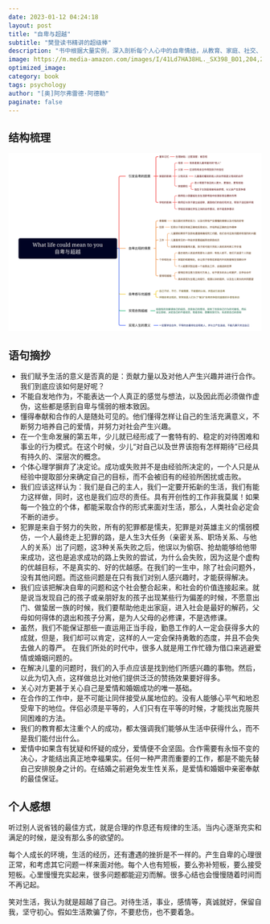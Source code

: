 ```yaml
---
date: 2023-01-12 04:24:18
layout: post
title: "自卑与超越"
subtitle: "樊登读书精讲的超级棒"
description: "书中根据大量实例，深入剖析每个人心中的自卑情结，从教育、家庭、社交、伦理、婚姻等多个领域阐明人生道路的方向和人生意义的真谛，帮助人们打破自卑枷锁，理解生活，超出自我，实现人与人、人与社会和谐发展。"
image: https://m.media-amazon.com/images/I/41Ld7HA38HL._SX398_BO1,204,203,200_.jpg
optimized_image:
category: book
tags: psychology
author: "[奥]阿尔弗雷德·阿德勒"
paginate: false
---
```


## 结构梳理

![What-Life-Could-Mean-To-You](/assets/img/uploads/What-life-could-mean-to-you.png)

## 语句摘抄

- 我们赋予生活的意义是否真的是：贡献力量以及对他人产生兴趣并进行合作。我们到底应该如何是好呢？
- 不能自发地作为，不能表达一个人真正的感觉与想法，以及因此而必须做作虚伪，这些都是感到自卑与懦弱的根本致因。
- 懂得奉献和合作的人是随处可见的。他们懂得怎样让自己的生活充满意义，不断努力培养自己的爱情，并努力对社会产生兴趣。
- 在一个生命发展的第五年，少儿就已经形成了一套特有的、稳定的对待困难和事业的行为模式。在这个时候，少儿“对自己以及世界该抱有怎样期待”已经具有持久的、深层次的概念。
- 个体心理学摒弃了决定论。成功或失败并不是由经验所决定的，一个人只是从经验中提取部分来确定自己的目标，而不会被旧有的经验所困扰或击败。
- 我们应该这样认为：我们是自己的主人，我们一定要开拓新的生活，我们有能力这样做，同时，这也是我们应尽的责任。具有开创性的工作非我莫属！如果每一个独立的个体，都能采取合作的形式来面对生活，那么，人类社会必定会不断的进步。
- 犯罪是来自于努力的失败，所有的犯罪都是懦夫，犯罪是对英雄主义的懦弱模仿，一个人最终走上犯罪的路，是人生3大任务（亲密关系、职场关系、与他人的关系）出了问题，这3种关系失败之后，他误以为偷窃、抢劫能够给他带来成功，这也是追求成功的路上失败的尝试，为什么会失败，因为这是个虚构的优越目标，不是真实的、好的优越感。在我们的一生中，除了社会问题外，没有其他问题。而这些问题是在只有我们对别人感兴趣时，才能获得解决。
- 我们应该把解决自卑的问题和这个社会整合起来，和社会的价值连接起来。就是说当发现自己的孩子或亲朋好友的孩子出现某些行为偏差的时候，不愿意出门、做蛰居一族的时候，我们要帮助他走出家庭，进入社会是最好的解药，父母如何得体的退出和孩子分离，是为人父母的必修课，不是选修课。
- 虽然，我们不能保证那些一直运用正当手段，勤恳工作的人一定会获得多大的成就，但是，我们却可以肯定，这样的人一定会保持勇敢的态度，并且不会失去做人的尊严。
在我们所处的时代中，很多人就是用工作忙碌为借口来逃避爱情或婚姻问题的。
- 在解决儿童的问题时，我们的入手点应该是找到他们所感兴趣的事物。然后，以此为切入点，这样做总比对他们提供泛泛的赞扬效果要好得多。
- 关心对方更甚于关心自己是爱情和婚姻成功的唯一基础。
- 在合作的工作中，是不可能让同伴接受从属地位的。没有人能够心平气和地忍受卑下的地位。伴侣必须是平等的，人们只有在平等的时候，才能找出克服共同困难的方法。
- 我们的教育都太注重个人的成功，都太强调我们能够从生活中获得什么，而不是我们能付出什么。
- 爱情中如果含有犹疑和怀疑的成分，爱情便不会坚固。合作需要有永恒不变的决心，才能结出真正地幸福果实。任何一种严肃而重要的工作，都是不能先替自己安排脱身之计的。在结婚之前避免发生性关系，是爱情和婚姻中亲密奉献的最佳保证。

## 个人感想

听过别人说省钱的最佳方式，就是合理的作息还有规律的生活。当内心逐渐充实和满足的时候，是没有那么多的欲望的。

每个人成长的环境，生活的经历，还有遭遇的挫折是不一样的。产生自卑的心理很正常，和考虑其它问题一样来面对他。每个人也有短板，要么弥补短板，要么接受短板。心里慢慢充实起来，很多问题都能迎刃而解。很多心结也会慢慢随着时间而不再记起。

笑对生活，我认为就是超越了自己。对待生活，事业，感情等，真诚就好，保留自我，坚守初心。假如生活欺骗了你，不要悲伤，也不要着急。
